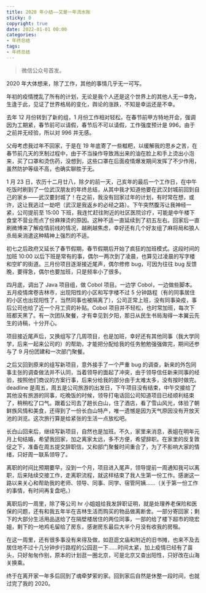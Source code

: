 ```yaml
---
title: 2020 年小结——又是一年流水账
sticky: 0
copyright: true
date: 2022-01-01 00:00
categories:
- 年终总结
tags:
- 年终总结
---
```


> 微信公众号首发。

2020 年大体想来，除了工作，其他的事情几乎无一可写。

<!-- more -->

年初的疫情搅乱了所有的计划，无论是我个人还是这个世界上的其他人无一幸免，生逢于此，见证了世界格局的变化，舆论的涨跌，不知是幸运还是不幸。


去年 12 月份转到了新的组，1 月份工作相对轻松，在春节前甲方特地开会，强调因为工期紧，春节前可以请假，春节后不可以请假，工作强度预计是 996。由于之前并无经验，所以对 996 并无感。


父母考虑我过年不回家，于是在 19 年底寄了一些糍粑，以缓解我的思乡之苦，在春节前几天的烹制过程中，由于不当操作导致溅出来的油在脸上和手上烫出小泡来，买了口罩和烫伤药，没想到，这些口罩在后面疫情爆发期间发挥了不少作用，虽然防护等级不高，也确实聊胜于无。


1 月 23 日，农历十二月廿八，除夕的前一天，己亥年的最后一个工作日，在中午吃饭时刷到了一位武汉朋友的年终总结，从其中我才知道他要在武汉封城前回到自己的家乡——武汉要封城了！在之前，我没有回家过年的计划，有时常在想，或许，这让我逃过一劫吧（武汉是我返乡的必经之路）。下午突然腹泻让我神经一紧，公司提前至 15:00 下班，我连忙赶往附近的社区医院诊疗，可能是中午楼下食堂不营业而点了份麻辣烫的原因。这种不适一直延续到了初五左右。回家后一直刷微博来了解疫情前线的情况，越刷越焦虑，幸好还有几个好友组了麻将局和狼人杀局来消遣这种精神上强烈的不适。


初七之后政府又延长了春节假期，春节假期后开始了疯狂的加班模式。这段时间的加班 10:00 以后下班是常有的事，偶尔一两次到了凌晨，也算见过凌晨的写字楼和空旷的街道。三月份项目逐渐接近尾声，偶尔修修 bug，可因为往往 bug 反馈晚，要得急，偶尔也要加班，只是频率小了很多。


四月底，调出了 Java 项目组，做 Cobol 项目。一边学 Cobol，一边做些脚本。五月疫情席卷吉林市，出现阳性的小区和写字楼不过 5 分钟路程（有的同事居住的小区也出现阳性了，当然同事也被隔离了），公司正常上班，没有同事染疫，事后公司也给了近一个月工资的补贴。Cobol 项目并不轻松，也时常加班，每次下班都天黑了。有一次团队聚餐，才有幸见到夕阳，那日从民生书局淘得一本翼云先生的诗稿，十分开心。


项目接近尾声后，又换组写了几周项目，也是加班，幸好还有其他同事（我大学同学，后来一起来公司的）的帮助，才能把分配给我的任务勉勉强强做完，期间还参与了 9 月份团建和一次部门聚餐。


之后又回到原来的组写新项目，意外接手了一个严重 bug 的调查，新来的外包同事主张的调查做法并不认同，当着领导的面起了冲突，由于领导信任新来同事的经验，按照他们商议的方案行事，后来分给我的部分由于太难太多，没有按时做完。deadline 是周五，周五是公司旅游的出发日，下午项目没有结束，中午交接给了其他没有旅游的同事，吃晚饭的时候，领导打电话回公司知道项目已经顺利结束了，稍稍松了口气。跟着公司去了趟长白山，住了酒店，看了雪山风光，体验了朝鲜族风情和美食，还得到了一份长白山特产，唯一遗憾是因为天气原因没有开放天池的浏览。这次旅行算是给紧张的生活一点放松吧。


长白山回来后，继续写新项目，自然也是加班。不久，家里来消息，表姐在明年元月上旬结婚，希望我回家，加之离家太远，多不方便，希望辞职。在家里的反复敦促之下，准备在周五提交辞职信，又和部门聚餐时间重合了，为了不影响大家的情绪，只好周一联系领导了。


离职的时间比预期要早，没到一个月，项目进入尾声，领导提前一周通知我可以离职，后来陆续交接工作，走离职流程，就这样结束了我人生第一份工作。感谢这一路以来关心和帮助我的老师、领导、同事、同学、宿管阿姨……（关于第一份工作的事情，有时间再复盘吧。）


离职后的一周里，除了等公司 hr 小姐姐给我发辞职证明，就是处理养老保险和医保的问题，还有和我五年半在吉林生活而购买的物品做离断舍。一部分寄回家；剩下的大部分生活用品送给了在隔壁楼居住的两位同事，一部的给了楼下超市的晓宏姐，剩下的一地鸡毛留给了房东，感谢房东最后大半个月没有收我的房租。


在这一周里，还有很多事没有来得及做，如逛逛文庙和附近的旧书摊，也来不及去居住地不过十几分钟步行路程的公园逛一下……时间太紧，加上疫情已经有了苗头，只好匆匆作别，原本的计划逛一圈北京，可是北京又查出阳性，只好改在山海关换乘。


终于在离开家一年多后回到了魂牵梦萦的家。回到家后自然是休整一段时间，也就过完了我的 2020。
